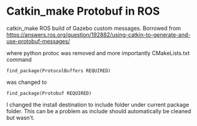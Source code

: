 Catkin_make Protobuf in ROS
======================

catkin_make ROS build of Gazebo custom messages. Borrowed from
https://answers.ros.org/question/192882/using-catkin-to-generate-and-use-protobuf-messages/

where python protoc was removed and more importantly CMakeLists.txt command 

	find_package(ProtocolBuffers REQUIRED)

was changed to

	find_package(Protobuf REQUIRED)

I changed the install destination to include folder under current package folder. This can be a problem as include should automatically be cleaned but wasn't.
